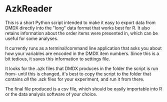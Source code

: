 AzkReader
=========

This is a short Python script intended to make it easy to export data from DMDX
directly into the "long" data format that works best for R. It also retains 
information about the order items were presented in, which can be useful for
some analyses. 

It currently runs as a terminal/command line application that asks you about
how your variables are encoded in the DMDX item numbers. Since this is a
bit tedious, it saves this information to settings file. 

It looks for the .azk files that DMDX produces in the folder the script is run 
from- until this is changed, it's best to copy the script to the folder that
contains *all* the .azk files for your experiment, and run it from there.

The final file produced is a csv file, which should be easily importable into R
or the data analysis software of your choice.